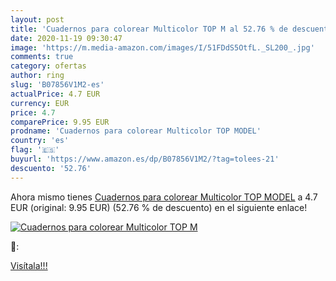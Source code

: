 ```yaml
---
layout: post
title: 'Cuadernos para colorear Multicolor TOP M al 52.76 % de descuento'
date: 2020-11-19 09:30:47
image: 'https://m.media-amazon.com/images/I/51FDdS5OtfL._SL200_.jpg'
comments: true
category: ofertas
author: ring
slug: 'B07856V1M2-es'
actualPrice: 4.7 EUR
currency: EUR
price: 4.7
comparePrice: 9.95 EUR
prodname: 'Cuadernos para colorear Multicolor TOP MODEL'
country: 'es'
flag: '🇪🇸'
buyurl: 'https://www.amazon.es/dp/B07856V1M2/?tag=tolees-21'
descuento: '52.76'
---
```


Ahora mismo tienes [Cuadernos para colorear Multicolor TOP MODEL](https://www.amazon.es/dp/B07856V1M2/?tag=tolees-21) a 4.7 EUR (original: 9.95 EUR) (52.76 %  de descuento) en el siguiente enlace!

[![Cuadernos para colorear Multicolor TOP M](https://m.media-amazon.com/images/I/51FDdS5OtfL._SL200_.jpg)](https://www.amazon.es/dp/B07856V1M2/?tag=tolees-21)

🔎:


[Visítala!!!](https://www.amazon.es/dp/B07856V1M2/?tag=tolees-21)
